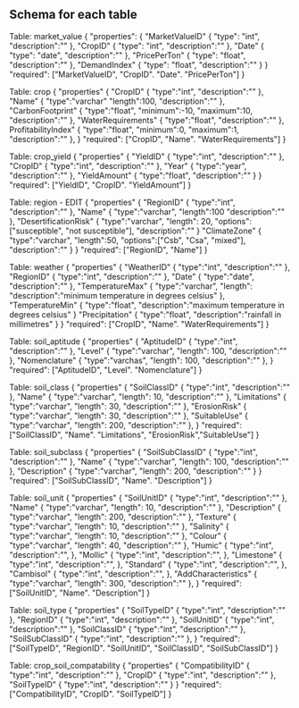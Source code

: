 ## Schema for each table

Table: market_value
{
    "properties": {
        "MarketValueID" {
            "type": "int",
            "description":""
        },
        "CropID" {
            "type": "int",
            "description":""
        },
        "Date" {
            "type": "date",
            "description":""
        }, 
        "PricePerTon" {
            "type": "float",
            "description":""
        }, 
        "DemandIndex" {
            "type": "float",
            "description":""
        }
    } 
    "required": ["MarketValueID", "CropID". "Date". "PricePerTon"]
}

Table: crop
{
    "properties" {
        "CropID" {
            "type":"int",
            "description":""
        }, 
        "Name" {
            "type":"varchar"
            "length":100,
            "description":""
        }, 
        "CarbonFootprint" {
            "type":"float",
            "minimum":-10,
            "maximum":10,
            "description":""
        },
        "WaterRequirements" {
            "type":"float",
            "description":""
        },
        ProfitabilityIndex" {
            "type":"float",
            "minimum":0,
            "maximum":1,
            "description":""
        },
    }
    "required": ["CropID", "Name". "WaterRequirements"]
}

Table: crop_yield
{
    "properties" {
        "YieldID" {
            "type":"int",
            "description":""
        }, 
        "CropID" {
            "type":"int",
            "description":""
        }, 
        "Year" {
            "type":"year",
            "description":""
        },
        "YieldAmount" {
            "type":"float",
            "description":""
        }
    }
    "required": ["YieldID", "CropID". "YieldAmount"]
}

Table: region - EDIT
{
    "properties" {
        "RegionID" {
            "type":"int",
            "description":""
        }, 
        "Name" {
            "type":"varchar",
            "length":100
            "description":""
        }, 
        "DesertificationRisk" {
            "type":"varchar",
            "length": 20,
            "options":["susceptible", "not susceptible"],
            "description":""
        }
        "ClimateZone" {
            "type":"varchar",
            "length":50,
            "options":["Csb", "Csa", "mixed"],
            "description":""
        }
    }
    "required": ["RegionID", "Name"]
}

Table: weather
{
    "properties" {
        "WeatherID" {
            "type":"int",
            "description":""
        }, 
        "RegionID" {
            "type":"int",
            "description":""
        }, 
        "Date" {
            "type":"date",
            "description":""
        },
        "TemperatureMax" {
            "type":"varchar",
            "length":
            "description":"minimum temperature in degrees celsius"
        },
        "TemperatureMin" {
            "type":"float",
            "description":"maximum temperature in degrees celsius"
        }
        "Precipitation" {
            "type":"float",
            "description":"rainfall in millimetres"
        }
    }
    "required": ["CropID", "Name". "WaterRequirements"]
}

Table: soil_aptitude
{
     "properties" {
        "AptitudeID" {
            "type":"int",
            "description":""
        }, 
        "Level" {
            "type":"varchar",
            "length": 100,
            "description":""
        }, 
        "Nomenclature" {
            "type":"varchas",
            "length": 100,
            "description":""
        },
    }
    "required": ["AptitudeID", "Level". "Nomenclature"]
}

Table: soil_class
{
     "properties" {
        "SoilClassID" {
            "type":"int",
            "description":""
        }, 
        "Name" {
            "type":"varchar",
            "length": 10,
            "description":""
        }, 
        "Limitations" {
            "type":"varchar",
            "length": 30,
            "description":""
        },
        "ErosionRisk" {
            "type":"varchar",
            "length": 30,
            "description":""
        },
        "SuitableUse" {
            "type":"varchar",
            "length": 200,
            "description":""
        },
    }
    "required": ["SoilClassID", "Name". "Limitations", "ErosionRisk","SuitableUse"]
}

Table: soil_subclass
{
     "properties" {
        "SoilSubClassID" {
            "type":"int",
            "description":""
        }, 
        "Name" {
            "type":"varchar",
            "length": 100,
            "description":""
        }, 
        "Description" {
            "type":"varchar",
            "length": 200,
            "description":""
        }
    }
    "required": ["SoilSubClassID", "Name". "Description"]
}

Table: soil_unit
{
     "properties" {
        "SoilUnitID" {
            "type":"int",
            "description":""
        }, 
        "Name" {
            "type":"varchar",
            "length": 10,
            "description":""
        }, 
        "Description" {
            "type":"varchar",
            "length": 200,
            "description":""
        },
        "Texture" {
            "type":"varchar",
            "length": 10,
            "description":""
        },
        "Salinity" {
            "type":"varchar",
            "length": 10,
            "description":""
        },
        "Colour" {
            "type":"varchar",
            "length": 40,
            "description":""
        },
        "Humic" {
            "type":"int",
            "description":"",
        },
        "Mollic" {
            "type":"int",
            "description":"",
        },
        "Limestone" {
            "type":"int",
            "description":"",
        },
        "Standard" {
            "type":"int",
            "description":"",
        },
        "Cambisol" {
            "type":"int",
            "description":"",
        },
        "AddCharacteristics" {
            "type":"varchar",
            "length": 300,
            "description":""
        },
    }
    "required": ["SoilUnitID", "Name". "Description"]
}

Table: soil_type
{
     "properties" {
        "SoilTypeID" {
            "type":"int",
            "description":""
        }, 
        "RegionID" {
            "type":"int",
            "description":""
        }, 
        "SoilUnitID" {
            "type":"int",
            "description":""
        }, 
        "SoilClassID" {
            "type":"int",
            "description":""
        }, 
        "SoilSubClassID" {
            "type":"int",
            "description":""
        }, 
    }
    "required": ["SoilTypeID", "RegionID". "SoilUnitID", "SoilClassID", "SoilSubClassID"]
}

Table: crop_soil_compatability
{
     "properties" {
        "CompatibilityID" {
            "type":"int",
            "description":""
        }, 
        "CropID" {
            "type":"int",
            "description":""
        }, 
        "SoilTypeID" {
            "type":"int",
            "description":""
        }
    }
    "required": ["CompatibilityID", "CropID". "SoilTypeID"]
}